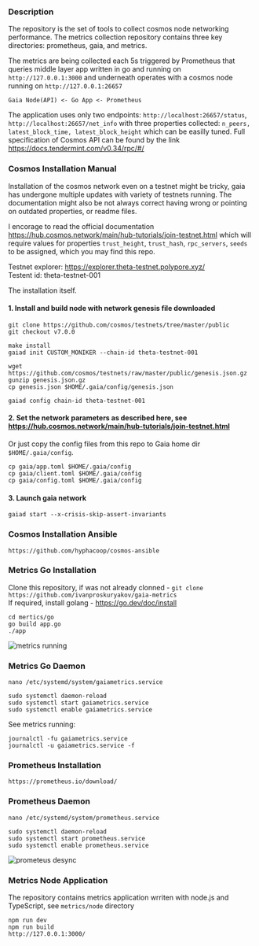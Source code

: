 ### Description
The repository is the set of tools to collect cosmos node networking performance.
The metrics collection repository contains three key directories: prometheus, gaia, and metrics.

The metrics are being collected each 5s triggered by Prometheus that queries middle layer app written in go and running on `http://127.0.0.1:3000` and underneath operates with a cosmos node running on `http://127.0.0.1:26657`

```Gaia Node(API) <- Go App <- Prometheus```

The application uses only two endpoints: `http://localhost:26657/status`, `http://localhost:26657/net_info` with three properties collected: `n_peers, latest_block_time, latest_block_height` which can be easilly tuned.
Full specification of Cosmos API can be found by the link https://docs.tendermint.com/v0.34/rpc/#/

### Cosmos Installation Manual
Installation of the cosmos network even on a testnet might be tricky, gaia has undergone multiple updates with variety of testnets running. The documentation might also be not always correct having wrong or pointing on outdated properties, or readme files.

I encorage to read the official documentation https://hub.cosmos.network/main/hub-tutorials/join-testnet.html which will require values for properties `trust_height`, `trust_hash`, `rpc_servers`, `seeds` to be assigned, which you may find this repo.

Testnet explorer: https://explorer.theta-testnet.polypore.xyz/ <br />
Testent id: theta-testnet-001

The installation itself.

#### 1. Install and build node with network genesis file downloaded
```
git clone https://github.com/cosmos/testnets/tree/master/public
git checkout v7.0.0

make install
gaiad init CUSTOM_MONIKER --chain-id theta-testnet-001

wget https://github.com/cosmos/testnets/raw/master/public/genesis.json.gz
gunzip genesis.json.gz
cp genesis.json $HOME/.gaia/config/genesis.json

gaiad config chain-id theta-testnet-001
```

#### 2. Set the network parameters as described here, see https://hub.cosmos.network/main/hub-tutorials/join-testnet.html <br />
Or just copy the config files from this repo to Gaia home dir `$HOME/.gaia/config`. 
```
cp gaia/app.toml $HOME/.gaia/config
cp gaia/client.toml $HOME/.gaia/config
cp gaia/config.toml $HOME/.gaia/config
```

#### 3. Launch gaia network
```
gaiad start --x-crisis-skip-assert-invariants
```

### Cosmos Installation Ansible
```
https://github.com/hyphacoop/cosmos-ansible
```

### Metrics Go Installation
Clone this repository, if was not already clonned - `git clone https://github.com/ivanproskuryakov/gaia-metrics` <br />
If required, install golang - https://go.dev/doc/install 

```
cd mertics/go
go build app.go
./app
```
![metrics running](img/metrics_go.png)


### Metrics Go Daemon
```
nano /etc/systemd/system/gaiametrics.service

sudo systemctl daemon-reload
sudo systemctl start gaiametrics.service
sudo systemctl enable gaiametrics.service
```

See metrics running:
```
journalctl -fu gaiametrics.service
journalctl -u gaiametrics.service -f
```
### Prometheus Installation
```
https://prometheus.io/download/
```

### Prometheus Daemon
```
nano /etc/systemd/system/prometheus.service

sudo systemctl daemon-reload
sudo systemctl start prometheus.service
sudo systemctl enable prometheus.service
```
![prometeus desync](img/prometheus_desync.png)

### Metrics Node Application
The repository contains metrics application wrriten with node.js and TypeScript, see `metrics/node` directory
```
npm run dev
npm run build
http://127.0.0.1:3000/
```